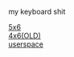 my keyboard shit

[5x6](https://github.com/kx1999/qmk_firmware/tree/master/keyboards/handwired/dactyl_manuform/5x6/keymaps/kylex)\
[4x6(OLD)](https://github.com/kx1999/qmk_firmware/tree/master/keyboards/handwired/dactyl_manuform/4x6/keymaps/kylex)\
[userspace](https://github.com/kx1999/qmk_firmware/tree/master/users/kylex)
